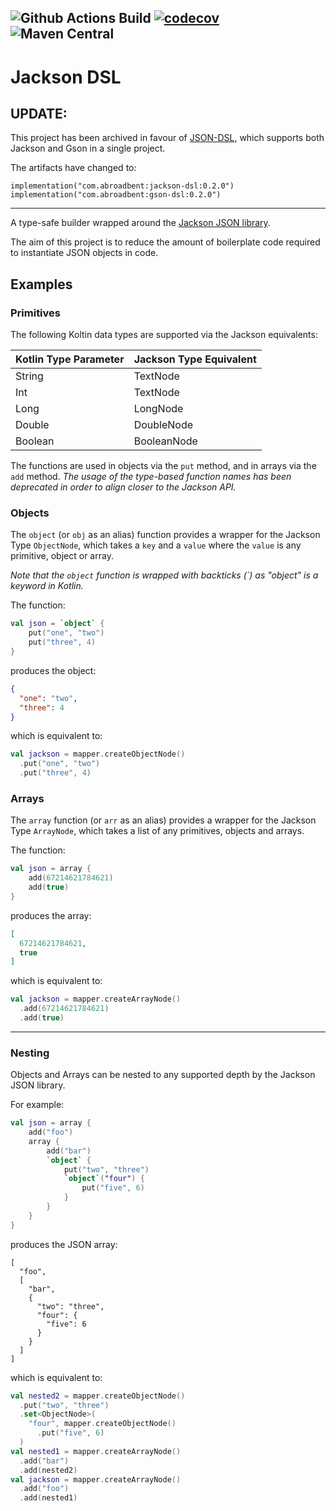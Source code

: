 
![Github Actions Build](https://img.shields.io/github/workflow/status/AlexBroadbent/jackson-dsl/CI)
[![codecov](https://codecov.io/gh/AlexBroadbent/jackson-dsl/branch/master/graph/badge.svg?token=zHRcRB6bLk)](https://codecov.io/gh/AlexBroadbent/jackson-dsl)
![Maven Central](https://img.shields.io/maven-central/v/uk.co.alexbroadbent/jackson-dsl)
---

# Jackson DSL


## UPDATE:
This project has been archived in favour of [JSON-DSL](https://github.com/AlexBroadbent/json-dsl), which supports both Jackson and Gson in a single project.

The artifacts have changed to:
```
implementation("com.abroadbent:jackson-dsl:0.2.0")
implementation("com.abroadbent:gson-dsl:0.2.0")
```


---



A type-safe builder wrapped around the [Jackson JSON library](https://github.com/FasterXML/jackson).

The aim of this project is to reduce the amount of boilerplate code required to instantiate JSON objects in code.

 

## Examples


### Primitives

The following Koltin data types are supported via the Jackson equivalents:

Kotlin Type Parameter | Jackson Type Equivalent
---|---
String | TextNode
Int | TextNode
Long | LongNode
Double | DoubleNode
Boolean | BooleanNode

The functions are used in objects via the `put` method, and in arrays via the `add` method. _The usage of the type-based function names has been deprecated in order to align closer to the Jackson API._


### Objects

The `object` (or `obj` as an alias) function provides a wrapper for the Jackson Type `ObjectNode`, which takes a `key` and a `value` where the `value` is any primitive, object or array.

_Note that the `object` function is wrapped with backticks (\`) as "object" is a keyword in Kotlin._ 

The function:

```kotlin
val json = `object` {
    put("one", "two")
    put("three", 4)
}
```

produces the object:

```json
{
  "one": "two",
  "three": 4
}
```

which is equivalent to:

```kotlin
val jackson = mapper.createObjectNode()
  .put("one", "two")
  .put("three", 4)
```


### Arrays

The `array` function (or `arr` as an alias) provides a wrapper for the Jackson Type `ArrayNode`, which takes a list of any primitives, objects and arrays.

The function:

```kotlin
val json = array {
    add(67214621784621)
    add(true)
}
```

produces the array:

```json
[
  67214621784621,
  true
]
```

which is equivalent to:

```kotlin
val jackson = mapper.createArrayNode()
  .add(67214621784621)
  .add(true)
```


---

### Nesting

Objects and Arrays can be nested to any supported depth by the Jackson JSON library.

For example:

```kotlin
val json = array {
    add("foo")
    array {
        add("bar")
        `object` {
            put("two", "three")
            `object`("four") {
                put("five", 6)
            }
        }
    }
}
```

produces the JSON array:

```json5
[
  "foo",
  [
    "bar",
    {
      "two": "three",
      "four": {
        "five": 6
      }
    }
  ]
]
```

which is equivalent to:

```kotlin
val nested2 = mapper.createObjectNode()
  .put("two", "three")
  .set<ObjectNode>(
    "four", mapper.createObjectNode()
      .put("five", 6)
  )
val nested1 = mapper.createArrayNode()
  .add("bar")
  .add(nested2)
val jackson = mapper.createArrayNode()
  .add("foo")
  .add(nested1)
```

